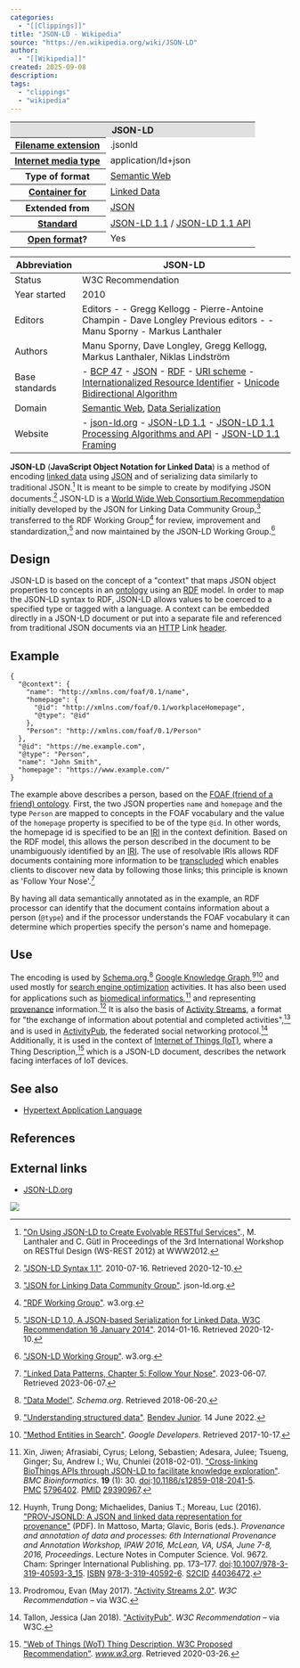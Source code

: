 ```yaml
---
categories:
  - "[[Clippings]]"
title: "JSON-LD - Wikipedia"
source: "https://en.wikipedia.org/wiki/JSON-LD"
author:
  - "[[Wikipedia]]"
created: 2025-09-08
description:
tags:
  - "clippings"
  - "wikipedia"
---
```

<table><tbody><tr><th colspan="2" style="padding-bottom: 0.15em;background-color:#e0e0e0;">JSON-LD</th></tr><tr><th scope="row" style="line-height: 1.2; padding-right: 0.65em;"><a href="https://en.wikipedia.org/wiki/Filename_extension">Filename extension</a></th><td style="line-height: 1.35;"><style>.mw-parser-output .monospaced{font-family:monospace,monospace}</style><div>.jsonld</div></td></tr><tr><th scope="row" style="line-height: 1.2; padding-right: 0.65em;"><a href="https://en.wikipedia.org/wiki/Media_type">Internet media&nbsp;type</a></th><td style="line-height: 1.35;"><link href="mw-data:TemplateStyles:r886049734"><div>application/ld+json</div></td></tr><tr><th scope="row" style="line-height: 1.2; padding-right: 0.65em;">Type of format</th><td style="line-height: 1.35;"><a href="https://en.wikipedia.org/wiki/Semantic_Web">Semantic Web</a></td></tr><tr><th scope="row" style="line-height: 1.2; padding-right: 0.65em;"><a href="https://en.wikipedia.org/wiki/Container_format">Container&nbsp;for</a></th><td style="line-height: 1.35;"><a href="https://en.wikipedia.org/wiki/Linked_Data">Linked Data</a></td></tr><tr><th scope="row" style="line-height: 1.2; padding-right: 0.65em;">Extended&nbsp;from</th><td style="line-height: 1.35;"><a href="https://en.wikipedia.org/wiki/JSON">JSON</a></td></tr><tr><th scope="row" style="line-height: 1.2; padding-right: 0.65em;"><a href="https://en.wikipedia.org/wiki/International_standard">Standard</a></th><td style="line-height: 1.35;"><a href="http://www.w3.org/TR/json-ld/">JSON-LD 1.1</a> / <a href="http://www.w3.org/TR/json-ld-api/">JSON-LD 1.1 API</a></td></tr><tr><th scope="row" style="line-height: 1.2; padding-right: 0.65em;"><span><a href="https://en.wikipedia.org/wiki/Open_file_format">Open format</a>?</span></th><td style="line-height: 1.35;">Yes</td></tr></tbody></table>

| Abbreviation | JSON-LD |
| --- | --- |
| Status | W3C Recommendation |
| Year started | 2010 |
| Editors | Editors  - - Gregg Kellogg - Pierre-Antoine Champin - Dave Longley  Previous editors  - - Manu Sporny - Markus Lanthaler |
| Authors | Manu Sporny, Dave Longley, Gregg Kellogg, Markus Lanthaler, Niklas Lindström |
| Base standards | - [BCP 47](https://en.wikipedia.org/wiki/IETF_language_tag "IETF language tag") - [JSON](https://en.wikipedia.org/wiki/JSON "JSON") - [RDF](https://en.wikipedia.org/wiki/Resource_Description_Framework "Resource Description Framework") - [URI scheme](https://en.wikipedia.org/wiki/Uniform_Resource_Identifier "Uniform Resource Identifier") - [Internationalized Resource Identifier](https://en.wikipedia.org/wiki/Internationalized_Resource_Identifier "Internationalized Resource Identifier") - [Unicode Bidirectional Algorithm](https://en.wikipedia.org/wiki/Bidirectional_text#Unicode_bidi_support "Bidirectional text") |
| Domain | [Semantic Web](https://en.wikipedia.org/wiki/Semantic_Web "Semantic Web"), [Data Serialization](https://en.wikipedia.org/wiki/Serialization "Serialization") |
| Website | - [json-ld.org](https://json-ld.org/) - [JSON-LD 1.1](https://www.w3.org/TR/json-ld/) - [JSON-LD 1.1 Processing Algorithms and API](https://www.w3.org/TR/json-ld-api/) - [JSON-LD 1.1 Framing](https://www.w3.org/TR/json-ld11-framing/) |

**JSON-LD** (**JavaScript Object Notation for Linked Data**) is a method of encoding [linked data](https://en.wikipedia.org/wiki/Linked_data "Linked data") using [JSON](https://en.wikipedia.org/wiki/JSON "JSON") and of serializing data similarly to traditional JSON.[^1] It is meant to be simple to create by modifying JSON documents.[^2] JSON-LD is a [World Wide Web Consortium Recommendation](https://en.wikipedia.org/wiki/World_Wide_Web_Consortium#W3C_recommendation_\(REC\) "World Wide Web Consortium") initially developed by the JSON for Linking Data Community Group,[^3] transferred to the RDF Working Group[^4] for review, improvement and standardization,[^5] and now maintained by the JSON-LD Working Group.[^6]

## Design

JSON-LD is based on the concept of a "context" that maps JSON object properties to concepts in an [ontology](https://en.wikipedia.org/wiki/Ontology_\(information_science\) "Ontology (information science)") using an [RDF](https://en.wikipedia.org/wiki/Resource_Description_Framework "Resource Description Framework") model. In order to map the JSON-LD syntax to RDF, JSON-LD allows values to be coerced to a specified type or tagged with a language. A context can be embedded directly in a JSON-LD document or put into a separate file and referenced from traditional JSON documents via an [HTTP](https://en.wikipedia.org/wiki/Hypertext_Transfer_Protocol "Hypertext Transfer Protocol") Link [header](https://en.wikipedia.org/wiki/List_of_HTTP_header_fields "List of HTTP header fields").

## Example

```
{
  "@context": {
    "name": "http://xmlns.com/foaf/0.1/name",
    "homepage": {
      "@id": "http://xmlns.com/foaf/0.1/workplaceHomepage",
      "@type": "@id"
    },
    "Person": "http://xmlns.com/foaf/0.1/Person"
  },
  "@id": "https://me.example.com",
  "@type": "Person",
  "name": "John Smith",
  "homepage": "https://www.example.com/"
}
```

The example above describes a person, based on the [FOAF (friend of a friend) ontology](https://en.wikipedia.org/wiki/FOAF_\(ontology\) "FOAF (ontology)"). First, the two JSON properties `name` and `homepage` and the type `Person` are mapped to concepts in the FOAF vocabulary and the value of the `homepage` property is specified to be of the type `@id`. In other words, the homepage id is specified to be an [IRI](https://en.wikipedia.org/wiki/Internationalized_Resource_Identifier "Internationalized Resource Identifier") in the context definition. Based on the RDF model, this allows the person described in the document to be unambiguously identified by an [IRI](https://en.wikipedia.org/wiki/Internationalized_Resource_Identifier "Internationalized Resource Identifier"). The use of resolvable IRIs allows RDF documents containing more information to be [transcluded](https://en.wikipedia.org/wiki/Transclusion "Transclusion") which enables clients to discover new data by following those links; this principle is known as 'Follow Your Nose'.[^7]

By having all data semantically annotated as in the example, an RDF processor can identify that the document contains information about a person (`@type`) and if the processor understands the FOAF vocabulary it can determine which properties specify the person's name and homepage.

## Use

The encoding is used by [Schema.org](https://en.wikipedia.org/wiki/Schema.org "Schema.org"),[^8] [Google Knowledge Graph](https://en.wikipedia.org/wiki/Google_Knowledge_Graph "Google Knowledge Graph"),[^9][^10] and used mostly for [search engine optimization](https://en.wikipedia.org/wiki/Search_engine_optimization "Search engine optimization") activities. It has also been used for applications such as [biomedical informatics](https://en.wikipedia.org/wiki/Health_informatics "Health informatics"),[^11] and representing [provenance](https://en.wikipedia.org/wiki/Provenance "Provenance") information.[^12] It is also the basis of [Activity Streams](https://en.wikipedia.org/wiki/Activity_Streams_\(format\) "Activity Streams (format)"), a format for "the exchange of information about potential and completed activities",[^13] and is used in [ActivityPub](https://en.wikipedia.org/wiki/ActivityPub "ActivityPub"), the federated social networking protocol.[^14] Additionally, it is used in the context of [Internet of Things (IoT)](https://en.wikipedia.org/wiki/Internet_of_things "Internet of things"), where a Thing Description,[^15] which is a JSON-LD document, describes the network facing interfaces of IoT devices.

## See also

- [Hypertext Application Language](https://en.wikipedia.org/wiki/Hypertext_Application_Language "Hypertext Application Language")

## References

[^1]: ["On Using JSON-LD to Create Evolvable RESTful Services"](http://m.lanthi.com/jsonld4rest-paper)., M. Lanthaler and C. Gütl in Proceedings of the 3rd International Workshop on RESTful Design (WS-REST 2012) at WWW2012.

[^2]: ["JSON-LD Syntax 1.1"](http://json-ld.org/spec/latest/json-ld-syntax/). 2010-07-16. Retrieved 2020-12-10.

[^3]: ["JSON for Linking Data Community Group"](https://json-ld.org/). json-ld.org.

[^4]: ["RDF Working Group"](http://www.w3.org/2011/rdf-wg/wiki/Main_Page). w3.org.

[^5]: ["JSON-LD 1.0, A JSON-based Serialization for Linked Data, W3C Recommendation 16 January 2014"](https://www.w3.org/TR/2014/REC-json-ld-20140116/). 2014-01-16. Retrieved 2020-12-10.

[^6]: ["JSON-LD Working Group"](https://www.w3.org/2018/json-ld-wg/). w3.org.

[^7]: ["Linked Data Patterns, Chapter 5: Follow Your Nose"](http://patterns.dataincubator.org/book/follow-your-nose.html). 2023-06-07. Retrieved 2023-06-07.

[^8]: ["Data Model"](https://schema.org/docs/datamodel.html). *Schema.org*. Retrieved 2018-06-20.

[^9]: ["Understanding structured data"](https://blog.bendevoficial.com/posts/understanding-structured-data). [Bendev Junior](https://en.wikipedia.org/w/index.php?title=Bendev_Junior&action=edit&redlink=1 "Bendev Junior (page does not exist)"). 14 June 2022.

[^10]: ["Method Entities in Search"](https://developers.google.com/knowledge-graph/reference/rest/v1/). *Google Developers*. Retrieved 2017-10-17.

[^11]: Xin, Jiwen; Afrasiabi, Cyrus; Lelong, Sebastien; Adesara, Julee; Tsueng, Ginger; Su, Andrew I.; Wu, Chunlei (2018-02-01). ["Cross-linking BioThings APIs through JSON-LD to facilitate knowledge exploration"](https://www.ncbi.nlm.nih.gov/pmc/articles/PMC5796402). *BMC Bioinformatics*. **19** (1): 30. [doi](https://en.wikipedia.org/wiki/Doi_\(identifier\) "Doi (identifier)"):[10.1186/s12859-018-2041-5](https://doi.org/10.1186%2Fs12859-018-2041-5). [PMC](https://en.wikipedia.org/wiki/PMC_\(identifier\) "PMC (identifier)") [5796402](https://www.ncbi.nlm.nih.gov/pmc/articles/PMC5796402). [PMID](https://en.wikipedia.org/wiki/PMID_\(identifier\) "PMID (identifier)") [29390967](https://pubmed.ncbi.nlm.nih.gov/29390967).

[^12]: Huynh, Trung Dong; Michaelides, Danius T.; Moreau, Luc (2016). ["PROV-JSONLD: A JSON and linked data representation for provenance"](https://eprints.soton.ac.uk/395985/1/prov-jsonld-poster-abs.pdf) (PDF). In Mattoso, Marta; Glavic, Boris (eds.). *Provenance and annotation of data and processes: 6th International Provenance and Annotation Workshop, IPAW 2016, McLean, VA, USA, June 7-8, 2016, Proceedings*. Lecture Notes in Computer Science. Vol. 9672. Cham: Springer International Publishing. pp. 173–177\. [doi](https://en.wikipedia.org/wiki/Doi_\(identifier\) "Doi (identifier)"):[10.1007/978-3-319-40593-3\_15](https://doi.org/10.1007%2F978-3-319-40593-3_15). [ISBN](https://en.wikipedia.org/wiki/ISBN_\(identifier\) "ISBN (identifier)") [978-3-319-40592-6](https://en.wikipedia.org/wiki/Special:BookSources/978-3-319-40592-6 "Special:BookSources/978-3-319-40592-6"). [S2CID](https://en.wikipedia.org/wiki/S2CID_\(identifier\) "S2CID (identifier)") [44036472](https://api.semanticscholar.org/CorpusID:44036472).

[^13]: Prodromou, Evan (May 2017). ["Activity Streams 2.0"](https://www.w3.org/TR/2017/REC-activitystreams-core-20170523/). *W3C Recommendation* – via W3C.

[^14]: Tallon, Jessica (Jan 2018). ["ActivityPub"](https://www.w3.org/TR/2018/REC-activitypub-20180123/). *W3C Recommendation* – via W3C.

[^15]: ["Web of Things (WoT) Thing Description, W3C Proposed Recommendation"](https://www.w3.org/TR/wot-thing-description). *www.w3.org*. Retrieved 2020-03-26.

## External links

- [JSON-LD.org](http://json-ld.org/)

![](https://en.wikipedia.org/wiki/Special:CentralAutoLogin/start?type=1x1&usesul3=1)
